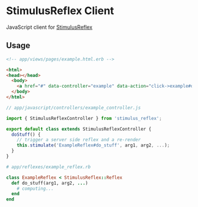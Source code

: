 # StimulusReflex Client

JavaScript client for [StimulusReflex](https://github.com/hopsoft/stimulus_reflex)

## Usage

```html
<!-- app/views/pages/example.html.erb -->

<html>
<head></head>
  <body>
    <a href="#" data-controller="example" data-action="click->example#doStuff">Do Stuff</a>
  </body>
</html>
```

```javascript
// app/javascript/controllers/example_controller.js

import { StimulusReflexController } from 'stimulus_reflex';

export default class extends StimulusReflexController {
  doStuff() {
    // trigger a server side reflex and a re-render
    this.stimulate('ExampleReflex#do_stuff', arg1, arg2, ...);
  }
}
```

```ruby
# app/reflexes/example_reflex.rb

class ExampleReflex < StimulusReflex::Reflex
  def do_stuff(arg1, arg2, ...)
    # computing...
  end
end
```

